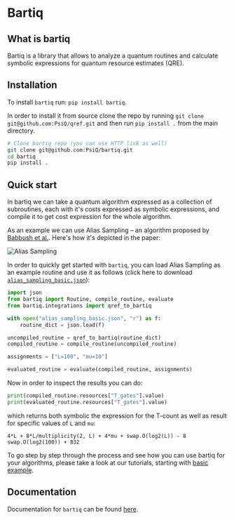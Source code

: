 # Bartiq

## What is bartiq

Bartiq is a library that allows to analyze a quantum routines and calculate symbolic expressions for quantum resource estimates (QRE).

## Installation

To install `bartiq` run: `pip install bartiq`.

In order to install it from source clone the repo by running `git clone git@github.com:PsiQ/qref.git` and then run `pip install .` from the main directory.

```bash
# Clone bartiq repo (you can use HTTP link as well)
git clone git@github.com:PsiQ/bartiq.git
cd bartiq
pip install .
```

## Quick start

In bartiq we can take a quantum algorithm expressed as a collection of subroutines, each with it's costs expressed as symbolic expressions, and compile it to get cost expression for the whole algorithm.

As an example we can use Alias Sampling – an algorithm proposed by [Babbush et al.](https://journals.aps.org/prx/abstract/10.1103/PhysRevX.8.041015). Here's how it's depicted in the paper:

![Alias Sampling](https://raw.githubusercontent.com/PsiQ/bartiq/main/docs/images/alias_sampling_paper.png?token=GHSAT0AAAAAACFPHUU4MIKWTFLBJ5PLG2MCZRMBP4Q)

In order to quickly get started with `bartiq`, you can load Alias Sampling as an example routine and use it as follows (click here to download <a href="https://raw.githubusercontent.com/PsiQ/bartiq/main/docs/data/alias_sampling_basic.json" download>`alias_sampling_basic.json`</a>):


```python
import json
from bartiq import Routine, compile_routine, evaluate
from bartiq.integrations import qref_to_bartiq

with open("alias_sampling_basic.json", "r") as f:
    routine_dict = json.load(f)

uncompiled_routine = qref_to_bartiq(routine_dict)
compiled_routine = compile_routine(uncompiled_routine)

assignments = ["L=100", "mu=10"]

evaluated_routine = evaluate(compiled_routine, assignments)
```

Now in order to inspect the results you can do:

```python
print(compiled_routine.resources["T_gates"].value)
print(evaluated_routine.resources["T_gates"].value)
```

which returns both symbolic the expression for the T-count as well as result for specific values of `L` and `mu`:

```
4*L + 8*L/multiplicity(2, L) + 4*mu + swap.O(log2(L)) - 8
swap.O(log2(100)) + 832
```

To go step by step through the process and see how you can use bartiq for your algorithms, please take a look at our tutorials, starting with [basic example](https://psiq.github.io/bartiq/latest/tutorials/01_basic_example/). 


## Documentation

Documentation for `bartiq` can be found [here](https://psiq.github.io/bartiq/).
